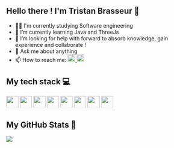 ## Hello there ! I'm Tristan Brasseur 🖖
- 👨‍🎓 I'm currently studying Software engineering
- 🌱 I’m currently learning Java and ThreeJs
- 🤔 I’m looking for help with forward to absorb knowledge, gain experience and collaborate !  
- 💬 Ask me about anything
- 📫 How to reach me:  <a target="_blank" href="https://www.linkedin.com/in/tristan-brasseur/"><img height="20" width="20" src="https://cdn.simpleicons.org/linkedin" /> <a/> <a target="_blank" href="https://x.com/Eiroh_fr"><img height="20" width="20" src="https://cdn.simpleicons.org/x" /> <a/>

## My tech stack 💻 

<img height="32" width="32" src="https://cdn.simpleicons.org/html5" />  <img height="32" width="32" src="https://cdn.simpleicons.org/css3" />  <img height="32" width="32" src="https://cdn.simpleicons.org/javascript" />  <img height="32" width="32" src="https://cdn.simpleicons.org/php" /> <img height="32" width="32" src="https://cdn.simpleicons.org/mysql" /> <img height="32" width="32" src="https://cdn.simpleicons.org/mariadb" /> <img height="32" width="32" src="https://cdn.simpleicons.org/obsidian" />  <img height="32" width="32" src="https://cdn.simpleicons.org/threedotjs" />  



## My GitHub Stats 🤘

<img align="center" src="https://github-readme-stats.vercel.app/api/top-langs/?username=BrasseurTristan&layout=compact&theme=swift" />




